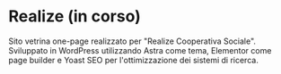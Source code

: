 # Realize (in corso)
Sito vetrina one-page realizzato per "Realize Cooperativa Sociale". Sviluppato in WordPress utilizzando Astra come tema, Elementor come page builder e Yoast SEO per l'ottimizzazione dei sistemi di ricerca.